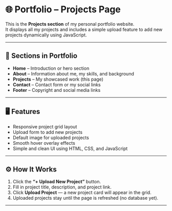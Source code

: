 # 🌐 Portfolio – Projects Page

This is the **Projects section** of my personal portfolio website.  
It displays all my projects and includes a simple upload feature to add new projects dynamically using JavaScript.

---

## 📁 Sections in Portfolio

- **Home** – Introduction or hero section  
- **About** – Information about me, my skills, and background  
- **Projects** – My showcased work (this page)  
- **Contact** – Contact form or my social links  
- **Footer** – Copyright and social media links

---

## 🖥️ Features

- Responsive project grid layout  
- Upload form to add new projects  
- Default image for uploaded projects  
- Smooth hover overlay effects  
- Simple and clean UI using HTML, CSS, and JavaScript

---

## ⚙️ How It Works

1. Click the **“+ Upload New Project”** button.  
2. Fill in project title, description, and project link.  
3. Click **Upload Project** — a new project card will appear in the grid.  
4. Uploaded projects stay until the page is refreshed (no database yet).

---



